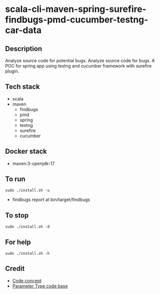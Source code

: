 # scala-cli-maven-spring-surefire-findbugs-pmd-cucumber-testng-car-data

## Description
Analyze source code for potential bugs.
Analyze source code for bugs.
A POC for spring app using testng
and cucumber framework with surefire plugin.

## Tech stack
- scala
- maven
	- findbugs
	- pmd
  - spring
  - testng
  - surefire
  - cucumber

## Docker stack
- maven:3-openjdk-17

## To run
`sudo ./install.sh -u`
- findbugs report at bin/target/findbugs

## To stop
`sudo ./install.sh -d`

## For help
`sudo ./install.sh -h`

## Credit
- [Code concept](https://stackoverflow.com/questions/67847818/maven-junit-5-cucumber-not-running-tests)
- [Parameter Type code base](https://thepracticaldeveloper.com/cucumber-guide-3-step-definitions-state/)
